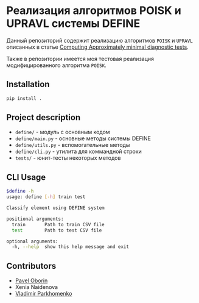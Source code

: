 # Реализация алгоритмов POISK и UPRAVL системы DEFINE

Данный репозиторий содержит реализацию алгоритмов `POISK` и `UPRAVL` описанных в статье [Computing Approximately minimal diagnostic tests](https://www.researchgate.net/publication/283484938_Computing_approximately_minimal_diagnostic_tests).

Также в репозитории имеется моя тестовая реализация модифицированного алгоритма `POISK`.

## Installation

```bash
pip install .
```

## Project description

- `define/` - модуль с основным кодом
- `define/main.py` - основные методы системы DEFINE
- `define/utils.py` - вспомогательные методы
- `define/cli.py` - утилита для коммандной строки
- `tests/` - юнит-тесты некоторых методов

## CLI Usage
```bash
$define -h
usage: define [-h] train test

Classify element using DEFINE system

positional arguments:
  train       Path to train CSV file
  test        Path to test CSV file

optional arguments:
  -h, --help  show this help message and exit
```

## Contributors

 * [Pavel Oborin](http://github.com/Oborichkin)
 * Xenia Naidenova
 * [Vladimir Parkhomenko](https://github.com/ParkhomenkoV)
